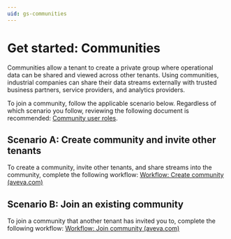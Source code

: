 ```yaml
---
uid: gs-communities
---
```


# Get started: Communities

Communities allow a tenant to create a private group where operational data can be shared and viewed across other tenants. Using communities, industrial companies can share their data streams externally with trusted business partners, service providers, and analytics providers.

To join a community, follow the applicable scenario below. Regardless of which scenario you follow, reviewing the following document is recommended: [Community user roles](https://docs.aveva.com/bundle/data-hub/page/communities/community-setup.html#community-user-roles).

## Scenario A: Create community and invite other tenants

To create a community, invite other tenants, and share streams into the community, complete the following workflow: [Workflow: Create community (aveva.com)](https://docs.aveva.com/bundle/data-hub/page/communities/community-workflow-create.html)

## Scenario B: Join an existing community

To join a community that another tenant has invited you to, complete the following workflow: [Workflow: Join community (aveva.com)](https://docs.aveva.com/bundle/data-hub/page/communities/community-workflow-join.html)